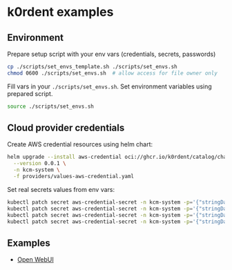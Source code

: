 # k0rdent examples

## Environment
Prepare setup script with your env vars (credentials, secrets, passwords)
~~~bash
cp ./scripts/set_envs_template.sh ./scripts/set_envs.sh
chmod 0600 ./scripts/set_envs.sh  # allow access for file owner only
~~~

Fill vars in your `./scripts/set_envs.sh`. Set environment variables using prepared script.
~~~bash
source ./scripts/set_envs.sh
~~~

## Cloud provider credentials
Create AWS credential resources using helm chart:
~~~bash
helm upgrade --install aws-credential oci://ghcr.io/k0rdent/catalog/charts/aws-credential \
  --version 0.0.1 \
  -n kcm-system \
  -f providers/values-aws-credential.yaml
~~~

Set real secrets values from env vars:
~~~bash
kubectl patch secret aws-credential-secret -n kcm-system -p='{"stringData":{"AccessKeyID":"'$AWS_ACCESS_KEY_ID'"}}'
kubectl patch secret aws-credential-secret -n kcm-system -p='{"stringData":{"SecretAccessKey":"'$AWS_SECRET_ACCESS_KEY'"}}'
kubectl patch secret aws-credential-secret -n kcm-system -p='{"stringData":{"external-dns-tokens-cloudflare":"'$EXTERNAL_DNS_TOKENS_CLOUDFLARE'"}}'
kubectl patch secret aws-credential-secret -n kcm-system -p='{"stringData":{"kubecost-tokens-kubecost":"'$KUBECOST_TOKENS_KUBECOST'"}}'
~~~

## Examples
- [Open WebUI](./01-open-webui/open-webui.md)
